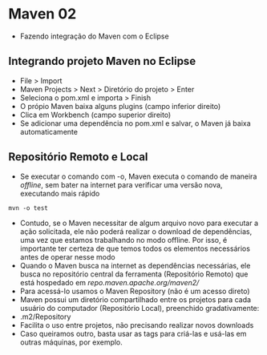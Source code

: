 # Maven 02
- Fazendo integração do Maven com o Eclipse

## Integrando projeto Maven no Eclipse
- File > Import
- Maven Projects > Next > Diretório do projeto > Enter
- Seleciona o pom.xml e importa > Finish
- O própio Maven baixa alguns plugins (campo inferior direito)
- Clica em Workbench (campo superior direito)
- Se adicionar uma dependência no pom.xml e salvar, o Maven já baixa automaticamente

## Repositório Remoto e Local
- Se executar o comando com -o, Maven executa o comando de maneira *offline*, sem bater na internet para verificar uma versão nova, executando mais rápido
```
mvn -o test
```
- Contudo, se o Maven necessitar de algum arquivo novo para executar a ação solicitada, ele não poderá realizar o download de dependências, uma vez que estamos trabalhando no modo offline. Por isso, é importante ter certeza de que temos todos os elementos necessários antes de operar nesse modo
- Quando o Maven busca na internet as dependências necessárias, ele busca no repositório central da ferramenta (Repositório Remoto) que está hospedado em *repo.maven.apache.org/maven2/*
 - Para acessá-lo usamos o Maven Repository (não é um acesso direto)
- Maven possui um diretório compartilhado entre os projetos para cada usuário do computador (Repositório Local), preenchido gradativamente:
 - .m2/Repository
- Facilita o uso entre projetos, não precisando realizar novos downloads
- Caso queiramos outro, basta usar as tags <repositories> para criá-las e usá-las em outras máquinas, por exemplo.
